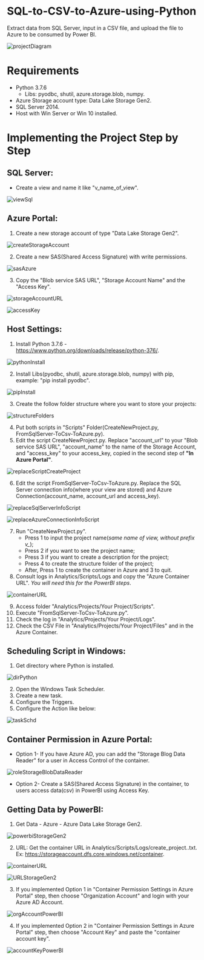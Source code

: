 # SQL-to-CSV-to-Azure-using-Python
Extract data from SQL Server, input in a CSV file, and upload the file to Azure to be consumed by Power BI.

![projectDiagram](https://github.com/andreismael/SQLServer-to-CSV-to-AzureBlobStorage-using-Python/blob/master/Images/projectDiagram.png)

# Requirements
* Python 3.7.6
  * Libs: pyodbc, shutil, azure.storage.blob, numpy.
* Azure Storage account type: Data Lake Storage Gen2.
* SQL Server 2014.
* Host with Win Server or Win 10 installed.

# Implementing the Project Step by Step

## SQL Server:
* Create a view and name it like "v_name_of_view".

![viewSql](https://github.com/andreismael/SQLServer-to-CSV-to-AzureBlobStorage-using-Python/blob/master/Images/viewSqlServer.png)
  
## Azure Portal:
1. Create a new storage account of type "Data Lake Storage Gen2".

![createStorageAccount](https://github.com/andreismael/SQLServer-to-CSV-to-AzureBlobStorage-using-Python/blob/master/Images/storageAccountAzure.png)

2. Create a new SAS(Shared Access Signature) with write permissions.

![sasAzure](https://github.com/andreismael/SQLServer-to-CSV-to-AzureBlobStorage-using-Python/blob/master/Images/sasAzure.png)

3. Copy the "Blob service SAS URL", "Storage Account Name" and the "Access Key".

![storageAccountURL](https://github.com/andreismael/SQLServer-to-CSV-to-AzureBlobStorage-using-Python/blob/master/Images/blobServiceSasURL.png)

![accessKey](https://github.com/andreismael/SQLServer-to-CSV-to-AzureBlobStorage-using-Python/blob/master/Images/accessKey.png)

## Host Settings:
1. Install Python 3.7.6 - https://www.python.org/downloads/release/python-376/.

![pythonInstall](https://github.com/andreismael/SQLServer-to-CSV-to-AzureBlobStorage-using-Python/blob/master/Images/pythonInstall.png)

2. Install Libs(pyodbc, shutil, azure.storage.blob, numpy) with pip, example: "pip install pyodbc".

![pipInstall](https://github.com/andreismael/SQLServer-to-CSV-to-AzureBlobStorage-using-Python/blob/master/Images/pipInstall.png)

3. Create the follow folder structure where you want to store your projects:

![structureFolders](https://github.com/andreismael/SQLServer-to-CSV-to-AzureBlobStorage-using-Python/blob/master/Images/structureFolders.png)

4. Put both scripts in "Scripts" Folder(CreateNewProject.py, FromSqlServer-ToCsv-ToAzure.py).
5. Edit the script CreateNewProject.py. Replace "account_url" to your "Blob service SAS URL", "account_name" to the name of the Storage Account, and "access_key" to your access_key, copied in the second step of **"In Azure Portal"**.

![replaceScriptCreateProject](https://github.com/andreismael/SQLServer-to-CSV-to-AzureBlobStorage-using-Python/blob/master/Images/replaceScriptCreateProject.png)

6. Edit the script FromSqlServer-ToCsv-ToAzure.py. Replace the SQL Server connection info(where your view are stored) and Azure Connection(account_name, account_url and access_key).

![replaceSqlServerInfoScript](https://github.com/andreismael/SQLServer-to-CSV-to-AzureBlobStorage-using-Python/blob/master/Images/replaceSqlServerInfoScript.png)

![replaceAzureConnectionInfoScript](https://github.com/andreismael/SQLServer-to-CSV-to-AzureBlobStorage-using-Python/blob/master/Images/replaceAzureConnectionInfoScript.png)

7. Run "CreateNewProject.py". 
    - Press 1 to input the project name(*same name of view, without prefix v_*);
    - Press 2 if you want to see the project name;
    - Press 3 if you want to create a description for the project;
    - Press 4 to create the structure folder of the project;
    - After, Press 1 to create the container in Azure and 3 to quit.
8. Consult logs in Analytics/Scripts/Logs and copy the "Azure Container URL". *You will need this for the PowerBI steps*.

![containerURL](https://github.com/andreismael/SQLServer-to-CSV-to-AzureBlobStorage-using-Python/blob/master/Images/containerURL.png)

9. Access folder "Analytics/Projects/Your Project/Scripts".
10. Execute "FromSqlServer-ToCsv-ToAzure.py".
11. Check the log in "Analytics/Projects/Your Project/Logs". 
12. Check the CSV File in "Analytics/Projects/Your Project/Files" and in the Azure Container.

## Scheduling Script in Windows:
1. Get directory where Python is installed.

![dirPython](https://github.com/andreismael/SQLServer-to-CSV-to-AzureBlobStorage-using-Python/blob/master/Images/dirPython.png)

2. Open the Windows Task Scheduler.
3. Create a new task.
4. Configure the Triggers.
5. Configure the Action like below:

![taskSchd](https://github.com/andreismael/SQLServer-to-CSV-to-AzureBlobStorage-using-Python/blob/master/Images/taskSchd.png)
  
## Container Permission in Azure Portal:
* Option 1- If you have Azure AD, you can add the "Storage Blog Data Reader" for a user in Access Control of the container.

![roleStorageBlobDataReader](https://github.com/andreismael/SQLServer-to-CSV-to-AzureBlobStorage-using-Python/blob/master/Images/roleStorageBlobDataReader.png)

* Option 2- Create a SAS(Shared Access Signature) in the container, to users access data(csv) in PowerBI using Access Key.
  
## Getting Data by PowerBI:
1. Get Data - Azure - Azure Data Lake Storage Gen2.

![powerbiStorageGen2](https://github.com/andreismael/SQLServer-to-CSV-to-AzureBlobStorage-using-Python/blob/master/Images/powerbiStorageGen2.png)

2. URL: Get the container URL in Analytics/Scripts/Logs/create_project..txt. Ex: https://storageaccount.dfs.core.windows.net/container.

![containerURL](https://github.com/andreismael/SQLServer-to-CSV-to-AzureBlobStorage-using-Python/blob/master/Images/containerURL.png)

![URLStorageGen2](https://github.com/andreismael/SQLServer-to-CSV-to-AzureBlobStorage-using-Python/blob/master/Images/URLStorageGen2.png)

3. If you implemented Option 1 in "Container Permission Settings in Azure Portal" step, then choose "Organization Account" and login with your Azure AD Account. 

![orgAccountPowerBI](https://github.com/andreismael/SQLServer-to-CSV-to-AzureBlobStorage-using-Python/blob/master/Images/orgAccountPowerBI.png)

4. If you implemented Option 2 in "Container Permission Settings in Azure Portal" step, then choose "Account Key" and paste the "container account key".
  
![accountKeyPowerBI](https://github.com/andreismael/SQLServer-to-CSV-to-AzureBlobStorage-using-Python/blob/master/Images/accountKeyPowerBI.png)
  
